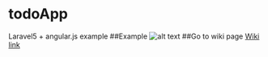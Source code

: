 # todoApp
Laravel5 + angular.js example
##Example
![ alt text]()
##Go to wiki page
[Wiki link](http://acacha.org/mediawiki/Usuari:Iv%C3%A1n_Rold%C3%A1n/Angular#Laravel5.2Bangular.js_example)

